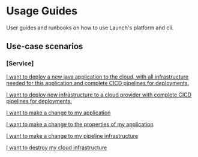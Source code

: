 # Usage Guides

User guides and runbooks on how to use Launch's platform and cli.
## Use-case scenarios 

### [Service]

[I want to deploy a new java application to the cloud, with all infrastructure needed for this application and complete CICD pipelines for deployments.](./new-service/java/aws/README.md)


[I want to deploy new infrastructure to a cloud provider with complete CICD pipelines for deployments.](./new-service/infrastructure/aws/README.md)


[I want to make a change to my application](./update-service/README.md)


[I want to make a change to the properties of my application](./update-service/README.md)


[I want to make a change to my pipeline infrastructure]()


[I want to destroy my cloud infrastructure]() 
